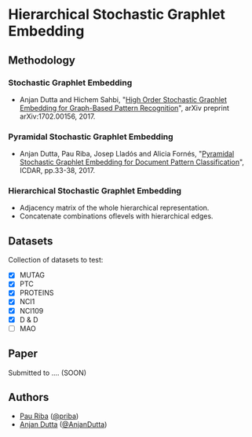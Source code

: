 # Hierarchical Stochastic Graphlet Embedding

## Methodology

### Stochastic Graphlet Embedding

* Anjan Dutta and Hichem Sahbi, "[High Order Stochastic Graphlet Embedding for Graph-Based Pattern Recognition](https://arxiv.org/pdf/1702.00156.pdf)", arXiv preprint arXiv:1702.00156, 2017.

### Pyramidal Stochastic Graphlet Embedding

* Anjan Dutta, Pau Riba, Josep Lladós and Alicia Fornés, "[Pyramidal Stochastic Graphlet Embedding for Document Pattern Classification](http://www.cvc.uab.es/people/priba/assets/publi/conf/2017_ICDAR_ADutta.pdf)", ICDAR, pp.33-38, 2017.

### Hierarchical Stochastic Graphlet Embedding

* Adjacency matrix of the whole hierarchical representation.
* Concatenate combinations oflevels with hierarchical edges.

## Datasets

Collection of datasets to test: 

- [X] MUTAG
- [X] PTC
- [X] PROTEINS
- [X] NCI1
- [X] NCI109
- [X] D & D
- [ ] MAO

## Paper

Submitted to .... (SOON)

## Authors

* [Pau Riba](http://www.cvc.uab.es/people/priba/) ([@priba](https://github.com/priba))
* [Anjan Dutta](https://sites.google.com/site/2adutta/) ([@AnjanDutta](https://github.com/AnjanDutta))

